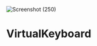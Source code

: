 ![Screenshot (250)](https://user-images.githubusercontent.com/55457724/132129368-04c30151-2eb6-436b-8f5b-395cb7921da9.png)
# VirtualKeyboard
